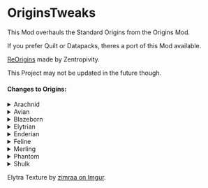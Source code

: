 # OriginsTweaks

This Mod overhauls the Standard Origins from the Origins Mod.

If you prefer Quilt or Datapacks, theres a port of this Mod available.

[ReOrigins](https://modrinth.com/datapack/reorigins) made by Zentropivity.

This Project may not be updated in the future though.

#### Changes to Origins:

<details><summary>Arachnid</summary>

+ Arachnid has a Cobweb Grapple built-in to power **Master of Webs**.
+ Hitting an entity with the cobweb grapple will catch it in a web instead of grappling.
+ Arachnids are shorter (can fit into 1-block gaps when sneaking) and do not take falldamage from a fall less than 30 Blocks.
+ Arachnids can craft cobweb out of 9 string and vice versa.

</details>

<details><summary>Avian</summary>

+ Feather Falling is Toggleable.
+ Avians can use a second sword of the same material in their offhand.

</details>

<details><summary>Blazeborn</summary>

+ Blazeborns can shoot 3 Fireballs on a Cooldown.
+ Blazeborns have a toggleable ability that puts their hands on fire.
  + Catches entites on fire when hit.
  + Lights Campfires and Fuels Furnei and Brewing stands.
  + Ability to hover while hands are on fire.
+ Consuming a Firecharge will strengthen the abilities for some time.

</details>

<details><summary>Elytrian</summary>

+ Elytra has a custom texture exclusive to Elytrians. Elytra Texture made by [zimraa on Imgur](https://imgur.com/gallery/lROFn).
+ Pressing the Primary Key while gliding flaps their wings, useful to maintain altitude.
+ Heavy Armor weakens effects of the Launch power and the Wing Flap power.

</details>

<details><summary>Enderian</summary>

+ height, eye height and reach are changed.
+ can dodge Arrows on a cooldown.
+ Enderians are able to set a teleportation point to travel back to.

</details>

<details><summary>Feline</summary>

+ Feline can break Stone 50% slower when not under the effect of strength. Some stone blocks can't be broken without strength.
+ Claws deal stone-sword-level damage and attack twice as fast as a sword, but need to be resharpened using logs, wool or carpet.
+ Prey can be sensed by felines, and their meat is more nourishing.

</details>

<details><summary>Merling</summary>

+ Merlings can craft tridents.
+ Projectile and Melee attacks with Tridents deal more damage if the Merling is underwater.
+ Merlings can dash underwater while swimming on a cooldown.
+ They can also summon a raincloud to keep them moist for some time.

</details>

<details><summary>Phantom</summary>

+ Golden items and blocks have negative effects on phantoms.
  + Can't eat golden food.
  + Can't wear golden Armor.
  + Golden blocks inflict negative effects.
  + Can't phase through pure golden blocks.
+ Phantoms can highlight any entity in a 32 block radius.

</details>

<details><summary>Shulk</summary>

+ Shulks can throw a shulker bullet on a cooldown.
+ Shulks can receive resistance by closing their shells (sneaking for a while).
+ Closed shells will be destroyed upon taking damage.
</details>

Elytra Texture by [zimraa on Imgur](https://imgur.com/gallery/lROFn).
